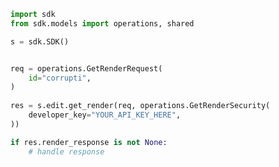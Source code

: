 <!-- Start SDK Example Usage -->
```python
import sdk
from sdk.models import operations, shared

s = sdk.SDK()


req = operations.GetRenderRequest(
    id="corrupti",
)
    
res = s.edit.get_render(req, operations.GetRenderSecurity(
    developer_key="YOUR_API_KEY_HERE",
))

if res.render_response is not None:
    # handle response
```
<!-- End SDK Example Usage -->